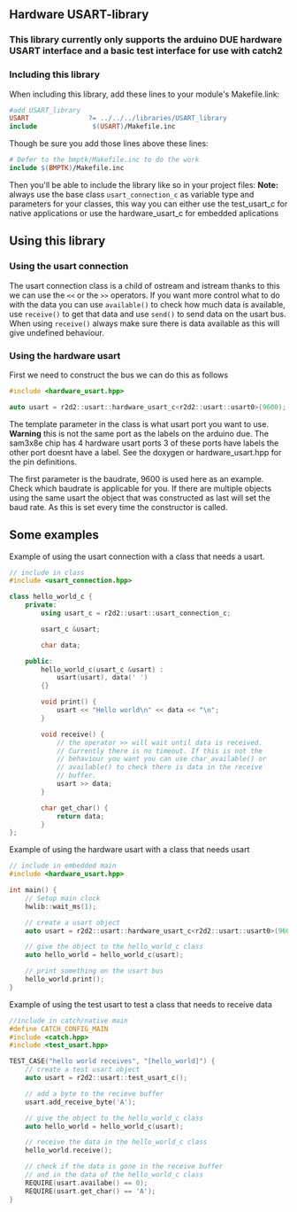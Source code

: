## Hardware USART-library

### This library currently only supports the arduino DUE hardware USART interface and a basic test interface for use with catch2

### Including this library

When including this library, add these lines to your module's Makefile.link:

```Makefile
#add USART_library
USART               ?= ../../../libraries/USART_library
include              $(USART)/Makefile.inc
```

Though be sure you add those lines above these lines:
```Makefile
# Defer to the bmptk/Makefile.inc to do the work
include $(BMPTK)/Makefile.inc
```

Then you'll be able to include the library like so in your project files:
**Note:** always use the base class `usart_connection_c` as variable type and parameters for your classes, this way you can either use the test_usart_c for native applications or use the hardware_usart_c for embedded aplications

## Using this library

### Using the usart connection

The usart connection class is a child of ostream and istream thanks to this we can use the `<<` or the `>>` operators. If you want more control what to do with the data you can use `available()` to check how much data is available, use `receive()` to get that data and use `send()` to send data on the usart bus. When using `receive()` always make sure there is data available as this will give undefined behaviour.

### Using the hardware usart

First we need to construct the bus we can do this as follows
```cpp
#include <hardware_usart.hpp>

auto usart = r2d2::usart::hardware_usart_c<r2d2::usart::usart0>(9600);
```
The template parameter in the class is what usart port you want to use. **Warning** this is not the same port as the labels on the arduino due. The sam3x8e chip has 4 hardware usart ports 3 of these ports have labels the other port doesnt have a label. See the doxygen or hardware_usart.hpp for the pin definitions.

The first parameter is the baudrate, 9600 is used here as an example. Check which baudrate is applicable for you. If there are multiple objects using the same usart the object that was constructed as last will set the baud rate. As this is set every time the constructor is called.


## Some examples

Example of using the usart connection with a class that needs a usart.
```cpp
// include in class
#include <usart_connection.hpp>

class hello_world_c {
    private:
        using usart_c = r2d2::usart::usart_connection_c;

        usart_c &usart;

        char data;

    public:
        hello_world_c(usart_c &usart) :
            usart(usart), data(' ')
        {}

        void print() {
            usart << "Hello world\n" << data << "\n";
        }

        void receive() {
            // the operator >> will wait until data is received. 
            // Currently there is no timeout. If this is not the 
            // behaviour you want you can use char_available() or
            // available() to check there is data in the receive 
            // buffer.
            usart >> data;
        }

        char get_char() {
            return data;
        }
};
```

Example of using the hardware usart with a class that needs usart
```cpp
// include in embedded main
#include <hardware_usart.hpp>

int main() {
    // Setup main clock
    hwlib::wait_ms(1);

    // create a usart object 
    auto usart = r2d2::usart::hardware_usart_c<r2d2::usart::usart0>(9600);

    // give the object to the hello_world_c class
    auto hello_world = hello_world_c(usart);

    // print something on the usart bus
    hello_world.print();
}

```

Example of using the test usart to test a class that needs to receive data
```cpp
//include in catch/native main
#define CATCH_CONFIG_MAIN
#include <catch.hpp>
#include <test_usart.hpp>

TEST_CASE("hello world receives", "[hello_world]") {
    // create a test usart object
    auto usart = r2d2::usart::test_usart_c();

    // add a byte to the recieve buffer
    usart.add_receive_byte('A');

    // give the object to the hello_world_c class
    auto hello_world = hello_world_c(usart);

    // receive the data in the hello_world_c class
    hello_world.receive();

    // check if the data is gone in the receive buffer 
    // and in the data of the hello_world_c class
    REQUIRE(usart.availabe() == 0);
    REQUIRE(usart.get_char() == 'A');
}
```






